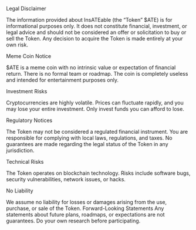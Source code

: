 Legal Disclaimer

The information provided about InsATEable (the “Token” $ATE) is for informational purposes only. 
It does not constitute financial, investment, or legal advice and should not be considered an offer or solicitation to buy or sell the Token. 
Any decision to acquire the Token is made entirely at your own risk.


Meme Coin Notice

$ATE is a meme coin with no intrinsic value or expectation of financial return. 
There is no formal team or roadmap. The coin is completely useless and intended for entertainment purposes only.


Investment Risks

Cryptocurrencies are highly volatile. Prices can fluctuate rapidly, and you may lose your entire investment. Only invest funds you can afford to lose.


Regulatory Notices

The Token may not be considered a regulated financial instrument. 
You are responsible for complying with local laws, regulations, and taxes. No guarantees are made regarding the legal status of the Token in any jurisdiction.


Technical Risks

The Token operates on blockchain technology. Risks include software bugs, security vulnerabilities, network issues, or hacks.


No Liability

We assume no liability for losses or damages arising from the use, purchase, or sale of the Token.
Forward-Looking Statements
Any statements about future plans, roadmaps, or expectations are not guarantees. Do your own research before participating.
